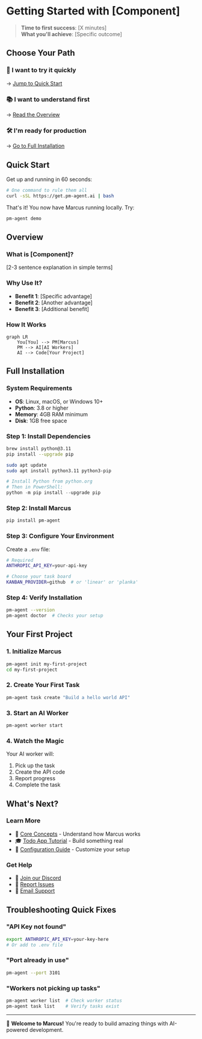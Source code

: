 # Getting Started with [Component]

> **Time to first success**: [X minutes]  
> **What you'll achieve**: [Specific outcome]

## Choose Your Path

<div class="path-selector">

### 🚀 I want to try it quickly
→ [Jump to Quick Start](#quick-start)

### 📚 I want to understand first  
→ [Read the Overview](#overview)

### 🛠️ I'm ready for production
→ [Go to Full Installation](#full-installation)

</div>

## Quick Start

Get up and running in 60 seconds:

```bash
# One command to rule them all
curl -sSL https://get.pm-agent.ai | bash
```

That's it! You now have Marcus running locally. Try:
```bash
pm-agent demo
```

## Overview

### What is [Component]?

[2-3 sentence explanation in simple terms]

### Why Use It?

- **Benefit 1**: [Specific advantage]
- **Benefit 2**: [Another advantage]
- **Benefit 3**: [Additional benefit]

### How It Works

```mermaid
graph LR
    You[You] --> PM[Marcus]
    PM --> AI[AI Workers]
    AI --> Code[Your Project]
```

## Full Installation

### System Requirements

- **OS**: Linux, macOS, or Windows 10+
- **Python**: 3.8 or higher
- **Memory**: 4GB RAM minimum
- **Disk**: 1GB free space

### Step 1: Install Dependencies

<tabs>
<tab label="macOS">

```bash
brew install python@3.11
pip install --upgrade pip
```

</tab>
<tab label="Linux">

```bash
sudo apt update
sudo apt install python3.11 python3-pip
```

</tab>
<tab label="Windows">

```powershell
# Install Python from python.org
# Then in PowerShell:
python -m pip install --upgrade pip
```

</tab>
</tabs>

### Step 2: Install Marcus

```bash
pip install pm-agent
```

### Step 3: Configure Your Environment

Create a `.env` file:
```bash
# Required
ANTHROPIC_API_KEY=your-api-key

# Choose your task board
KANBAN_PROVIDER=github  # or 'linear' or 'planka'
```

### Step 4: Verify Installation

```bash
pm-agent --version
pm-agent doctor  # Checks your setup
```

## Your First Project

### 1. Initialize Marcus

```bash
pm-agent init my-first-project
cd my-first-project
```

### 2. Create Your First Task

```bash
pm-agent task create "Build a hello world API"
```

### 3. Start an AI Worker

```bash
pm-agent worker start
```

### 4. Watch the Magic

Your AI worker will:
1. Pick up the task
2. Create the API code
3. Report progress
4. Complete the task

## What's Next?

### Learn More
- 📖 [Core Concepts](/concepts/core-concepts) - Understand how Marcus works
- 🎓 [Todo App Tutorial](/tutorials/beginner/todo-app) - Build something real
- 🔧 [Configuration Guide](/reference/configuration) - Customize your setup

### Get Help
- 💬 [Join our Discord](https://discord.gg/pm-agent)
- 🐛 [Report Issues](https://github.com/lwgray/pm-agent/issues)
- 📧 [Email Support](mailto:support@marcus.ai)

## Troubleshooting Quick Fixes

### "API Key not found"
```bash
export ANTHROPIC_API_KEY=your-key-here
# Or add to .env file
```

### "Port already in use"
```bash
pm-agent --port 3101
```

### "Workers not picking up tasks"
```bash
pm-agent worker list  # Check worker status
pm-agent task list    # Verify tasks exist
```

---

🎉 **Welcome to Marcus!** You're ready to build amazing things with AI-powered development.